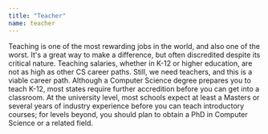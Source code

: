 ```yaml
---
title: "Teacher"
name: teacher
---
```

Teaching is one of the most rewarding jobs in the world, and also one of the worst. It's a great way to make a difference, but often discredited despite its critical nature. Teaching salaries, whether in K-12 or higher education, are not as high as other CS career paths. Still, we need teachers, and this is a viable career path. Although a Computer Science degree prepares you to teach K-12, most states require further accredition before you can get into a classroom. At the university level, most schools expect at least a Masters or several years of industry experience before you can teach introductory courses; for levels beyond, you should plan to obtain a PhD in Computer Science or a related field.